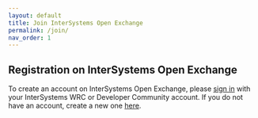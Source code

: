 ```yaml
---
layout: default
title: Join InterSystems Open Exchange
permalink: /join/
nav_order: 1
---
```


## Registration on InterSystems Open Exchange

To create an account on InterSystems Open Exchange, please [sign in](https://login.intersystems.com/login/SSO.UI.Login.cls?referrer=https%3A//community.intersystems.com/) with your InterSystems WRC or Developer Community account. 
If you do not have an account, create a new one [here](https://login.intersystems.com/login/SSO.UI.Register.cls?referrer=https%3A//community.intersystems.com/).
